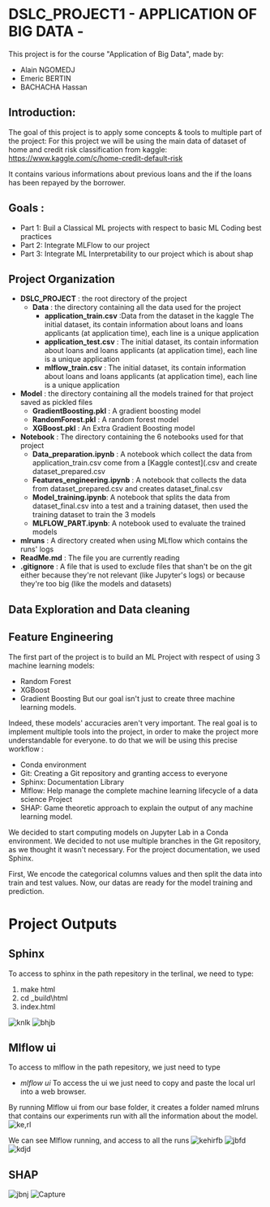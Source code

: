 # DSLC_PROJECT1 - APPLICATION OF BIG DATA -

This project is for the course "Application of Big Data", made by:

* Alain NGOMEDJ
* Emeric BERTIN
* BACHACHA Hassan


## Introduction:

The goal of this project is to apply some concepts & tools to multiple part of the project:
For this project we will be using the main data of dataset of home and credit risk classification from kaggle:
                                  https://www.kaggle.com/c/home-credit-default-risk

It contains various informations about previous loans and the if the loans has been repayed by the borrower.

## Goals :

* Part 1: Buil a Classical ML projects with respect to basic ML Coding best practices
* Part 2: Integrate MLFlow to our project
* Part 3: Integrate ML Interpretability to our project which is about shap


## Project Organization

* __DSLC_PROJECT__ : the root directory of the project
  * __Data__ : the directory containing all the data used for the project
    * __application_train.csv__ :Data from the dataset in the kaggle The initial dataset, its contain information about loans and loans applicants (at application time), each line is a unique application
    * __application_test.csv__ : The initial dataset, its contain information about loans and loans applicants (at application time), each line is a unique application
    * __mlflow_train.csv__ : The initial dataset, its contain information about loans and loans applicants (at application time), each line is a unique application
* __Model__ : the directory containing all the models trained for that project saved as pickled files
  * __GradientBoosting.pkl__ : A gradient boosting model
  * __RandomForest.pkl__ : A random forest model
  * __XGBoost.pkl__ : An Extra Gradient Boosting model
* __Notebook__ : The directory containing the 6 notebooks used for that project
  * __Data_preparation.ipynb__ : A notebook which collect the data from application_train.csv come from a [Kaggle contest](.csv and create dataset_prepared.csv
  * __Features_engineering.ipynb__ : A notebook that collects the data from dataset_prepared.csv and creates dataset_final.csv
  * __Model_training.ipynb__: A notebook that splits the data from dataset_final.csv into a test and a training dataset, then used the training dataset to train the 3 models
  * __MLFLOW_PART.ipynb__: A notebook used to evaluate the trained models
* __mlruns__ : A directory created when using MLflow which contains the runs' logs
* __ReadMe.md__ : The file you are currently reading
* __.gitignore__ : A file that is used to exclude files that shan't be on the git either because they're not relevant (like Jupyter's logs) or because they're too big (like the models and datasets)

## Data Exploration and Data cleaning

## Feature Engineering

The first part of the project is to build an ML Project with respect of using 3 machine learning models:
* Random Forest
* XGBoost
* Gradient Boosting
But our goal isn't just to create three machine learning models. 

Indeed, these models' accuracies aren't very important. 
The real goal is to implement multiple tools into the project, in order to make the project more understandable for everyone.
to do that we will be using this precise workflow :

* Conda environment
* Git: Creating a Git repository and granting access to everyone
* Sphinx: Documentation Library 
* Mlflow: Help manage the complete machine learning lifecycle of a data science Project
* SHAP: Game theoretic approach to explain the output of any machine learning model.

We decided to start computing models on Jupyter Lab in a Conda environment. We decided to not use multiple branches in the Git repository, as we thought it wasn't necessary. For the project documentation, we used Sphinx.

First, We encode the categorical columns values and then split the data into train and test values. 
Now, our datas are ready for the model training and prediction.



# Project Outputs

## Sphinx
To access to sphinx in the path repesitory in the terlinal, we need to type:
1. make html
2. cd _build\html
3. index.html

![knlk](https://user-images.githubusercontent.com/93646318/143021301-7f030118-fdeb-4156-84c2-beb5ad34ac74.PNG)
![bhjb](https://user-images.githubusercontent.com/93646318/143021313-6b4eaf73-7eae-4b2e-ad16-a485e5097d7d.PNG)

## Mlflow ui
To access to mlflow in the path repesitory, we just need to type 
* _mlflow ui_
To access the ui we just need to copy and paste the local url into a web browser.

By running Mlflow ui from our base folder, it creates a folder named mlruns that contains our experiments run with all the information about the model.
![ke,rl](https://user-images.githubusercontent.com/93646318/143025579-db0e6e0e-6f3b-4f29-b4a5-f3716878eacb.PNG)

We can see Mlflow running, and access to all the runs 
![kehirfb](https://user-images.githubusercontent.com/93646318/143021243-ef60f0bd-1a1e-4305-b516-4e39cea69106.PNG)
![jbfd](https://user-images.githubusercontent.com/93646318/143021350-d80148a7-3b5e-4341-baf7-82140cdcffa9.PNG)
![kdjd](https://user-images.githubusercontent.com/93646318/143025810-d29e4d92-9aba-43ea-8fe9-0ed1de2f3839.PNG)

## SHAP

![jbnj](https://user-images.githubusercontent.com/93646318/143021381-9e17e483-311a-4eb9-bc4a-89f37bcb8ec1.PNG)
![Capture](https://user-images.githubusercontent.com/93646318/143021388-f9b8ac9f-eaaf-48a6-b118-31e99bd818d2.PNG)


